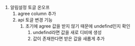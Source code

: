 1. 알림설정 토글 온오프
	1. agree column 추가
	2. api 토글 변경 기능 
		1. 초기에 agree 값을 받지 않기 때문에 undefind인지 확인
			1. undefind라면 값을 새로 디비에 생성
			2. 값이 존재한다면 받은 값을 새롭게 추가